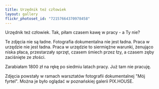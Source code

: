 ```yaml
---
title: Urzędnik też człowiek
layout: gallery
flickr_photoset_id: "72157664370978458"
---
```

Urzędnik też człowiek. Tak, piłam czasem kawę w pracy - a Ty nie? 

Te zdjęcia nie są ładne. Fotografia dokumentalna nie jest ładna. 
Praca w urzędzie nie jest ładna. 
Praca w urzędzie to siermiężne warunki, żenująco niska płaca, przestarzały sprzęt, czasem śmiech przez łzy, a czasem zęby zaciśnięte ze złości. 

Zarabiałam 1800 zł na rękę po siedmiu latach pracy. Już tam nie pracuję. 

Zdjęcia powstały w ramach warsztatów fotografii dokumentalnej "Mój fyrtel". Można je było oglądać w poznańskiej galerii PIX.HOUSE. 
